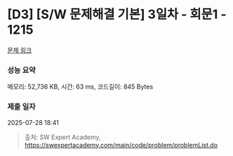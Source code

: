# [D3] [S/W 문제해결 기본] 3일차 - 회문1 - 1215 

[문제 링크](https://swexpertacademy.com/main/code/problem/problemDetail.do?contestProbId=AV14QpAaAAwCFAYi) 

### 성능 요약

메모리: 52,736 KB, 시간: 63 ms, 코드길이: 845 Bytes

### 제출 일자

2025-07-28 18:41



> 출처: SW Expert Academy, https://swexpertacademy.com/main/code/problem/problemList.do